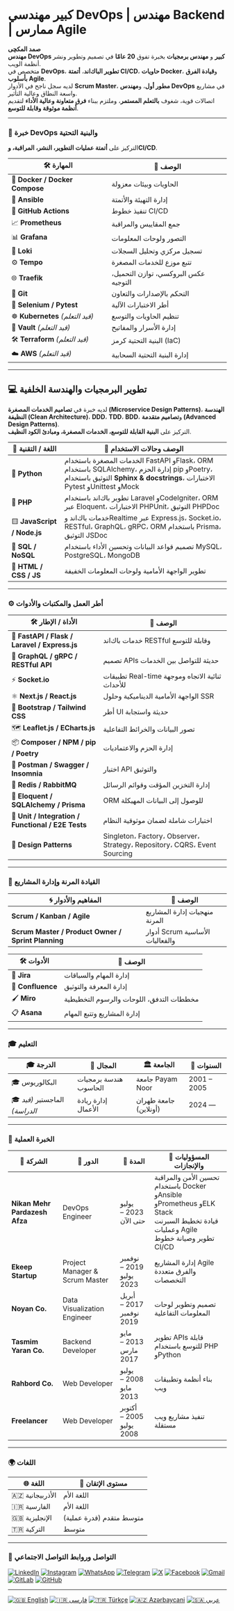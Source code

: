 # كبير مهندسي DevOps | مهندس Backend | ممارس Agile

**صمد المکچی**  
**مهندس DevOps كبير** و **مهندس برمجيات** بخبرة تفوق **20 عامًا** في تصميم وتطوير ونشر أنظمة الويب.  
متخصص في **DevOps**، **تطوير الباك‌اند**، **أتمتة CI/CD**، **حاويات Docker**، و**قيادة الفرق بأسلوب Agile**.  
لديه سجل ناجح في الأدوار **Scrum Master**، **مطور أول**، و**مهندس DevOps** في مشاريع واسعة النطاق وعالية التأثير.  
اتصالات قوية، شغوف **بالتعلم المستمر**، وملتزم ببناء **فرق متعاونة وعالية الأداء** لتقديم **أنظمة موثوقة وقابلة للتوسع**.

---

### 🔧 خبرة DevOps والبنية التحتية
التركيز على **أتمتة عمليات التطوير، النشر، المراقبة، وCI/CD**.

| 🛠️ المهارة | 📝 الوصف |
|----------------------|----------------|
| 🐳 **Docker / Docker Compose** | الحاويات وبيئات معزولة |
| 🤖 **Ansible** | إدارة التهيئة والأتمتة |
| 🔁 **GitHub Actions** | تنفيذ خطوط CI/CD |
| 📈 **Prometheus** | جمع المقاييس والمراقبة |
| 📊 **Grafana** | التصور ولوحات المعلومات |
| 🔎 **Loki** | تسجيل مركزي وتحليل السجلات |
| ⚙️ **Tempo** | تتبع موزع للخدمات المصغرة |
| 🌐 **Traefik** | عكس البروكسي، توازن التحميل، التوجيه |
| 🔧 **Git** | التحكم بالإصدارات والتعاون |
| 🧪 **Selenium / Pytest** | أطر الاختبارات الآلية |
| ☸️ **Kubernetes** *(قيد التعلم)* | تنظيم الحاويات والتوسع |
| 🔐 **Vault** *(قيد التعلم)* | إدارة الأسرار والمفاتيح |
| 🛠️ **Terraform** *(قيد التعلم)* | البنية التحتية كرمز (IaC) |
| ☁️ **AWS** *(قيد التعلم)* | إدارة البنية التحتية السحابية |

---

## 💻 تطوير البرمجيات والهندسة الخلفية
لديه خبرة في **تصاميم الخدمات المصغرة (Microservice Design Patterns)**، **الهندسة النظيفة (Clean Architecture)**، **DDD**، **TDD**، **BDD**، و**تصاميم متقدمة (Advanced Design Patterns)**.  
التركيز على **البنية القابلة للتوسع، الخدمات المصغرة، ومبادئ الكود النظيف**.

| 🧩 اللغة / التقنية | 📝 الوصف وحالات الاستخدام |
|------------------|--------------------|
| 🐍 **Python** | الخدمات المصغرة باستخدام FastAPI وFlask، ORM باستخدام SQLAlchemy، إدارة الحزم pip وPoetry، التوثيق باستخدام **Sphinx & docstrings**، الاختبارات Pytest وUnittest وMock |
| 🐘 **PHP** | تطوير باك‌اند باستخدام Laravel وCodeIgniter، ORM عبر Eloquent، الاختبارات PHPUnit، التوثيق PHPDoc |
| 🟨 **JavaScript / Node.js** | خدمات باك‌اند وRealtime عبر Express.js، Socket.io، RESTful، GraphQL، gRPC، ORM باستخدام Prisma، التوثيق JSDoc |
| 🧱 **SQL / NoSQL** | تصميم قواعد البيانات وتحسين الأداء باستخدام MySQL، PostgreSQL، MongoDB |
| 🧰 **HTML / CSS / JS** | تطوير الواجهة الأمامية ولوحات المعلومات الخفيفة |

---

### ⚙️ أطر العمل والمكتبات والأدوات

| 🛠️ الأداة / الإطار | 📝 الوصف |
|------------------|----------|
| 🚀 **FastAPI / Flask / Laravel / Express.js** | خدمات باك‌اند RESTful وقابلة للتوسع |
| 🔗 **GraphQL / gRPC / RESTful API** | تصميم APIs حديثة للتواصل بين الخدمات |
| ⚡ **Socket.io** | تطبيقات Real-time ثنائية الاتجاه وموجهة للأحداث |
| ⚛️ **Next.js / React.js** | الواجهة الأمامية الديناميكية وحلول SSR |
| 🎨 **Bootstrap / Tailwind CSS** | أطر UI حديثة واستجابة |
| 🗺️ **Leaflet.js / ECharts.js** | تصور البيانات والخرائط التفاعلية |
| 📦 **Composer / NPM / pip / Poetry** | إدارة الحزم والاعتماديات |
| 🧪 **Postman / Swagger / Insomnia** | اختبار API والتوثيق |
| 🧰 **Redis / RabbitMQ** | إدارة التخزين المؤقت وقوائم الرسائل |
| 🧱 **Eloquent / SQLAlchemy / Prisma** | ORM للوصول إلى البيانات المهيكلة |
| 🧩 **Unit / Integration / Functional / E2E Tests** | اختبارات شاملة لضمان موثوقية النظام |
| 🧭 **Design Patterns** | Singleton، Factory، Observer، Strategy، Repository، CQRS، Event Sourcing |

---

### 🧠 القيادة المرنة وإدارة المشاريع

| 🌀 المفاهيم والأدوار | 📝 الوصف |
|--------------------|----------------|
| **Scrum / Kanban / Agile** | منهجيات إدارة المشاريع المرنة |
| **Scrum Master / Product Owner / Sprint Planning** | أدوار Scrum الأساسية والفعاليات |

| 🛠️ الأدوات | 📝 الوصف |
|-------------------|----------------|
| 📝 **Jira** | إدارة المهام والسباقات |
| 📒 **Confluence** | إدارة المعرفة والتوثيق |
| 🖌️ **Miro** | مخططات التدفق، اللوحات والرسوم التخطيطية |
| 📋 **Asana** | إدارة المشاريع وتتبع المهام |

---

### 🎓 التعليم

| 🎓 الدرجة | 🏫 المجال | 🏛 الجامعة | 📅 السنوات |
|-----------------------------|-----------------------------|-------------|------------------|
| 🎓 البكالوريوس | هندسة برمجيات الحاسوب | جامعة Payam Noor | 2001 – 2005 |
| 🎓 الماجستير *(قيد الدراسة)* | إدارة ريادة الأعمال | جامعة طهران (أونلاين) | 2024 — |

---

### 💼 الخبرة العملية

| 🏢 الشركة | 💼 الدور | 📅 المدة | 📝 المسؤوليات والإنجازات |
|-----------------------|--------------------------|----------------------|----------------------------------------------------------|
| **Nikan Mehr Pardazesh Afza** | DevOps Engineer | يوليو 2023 – حتى الآن | تحسين الأمن والمراقبة باستخدام Docker وAnsible وPrometheus وELK Stack<br>قيادة تخطيط السبرنت وعمليات Agile<br>تطوير وصيانة خطوط CI/CD |
| **Ekeep Startup** | Project Manager & Scrum Master | نوفمبر 2019 – يوليو 2023 | إدارة المشاريع Agile والفرق متعددة التخصصات |
| **Noyan Co.** | Data Visualization Engineer | أبريل 2017 – نوفمبر 2019 | تصميم وتطوير لوحات المعلومات التفاعلية |
| **Tasmim Yaran Co.** | Backend Developer | مايو 2013 – مارس 2017 | تطوير APIs قابلة للتوسع باستخدام PHP وPython |
| **Rahbord Co.** | Web Developer | يوليو 2008 – مايو 2013 | بناء أنظمة وتطبيقات ويب |
| **Freelancer** | Web Developer | أكتوبر 2005 – يوليو 2008 | تنفيذ مشاريع ويب مستقلة |

---

### 🌍 اللغات

| 🌐 اللغة | 💬 مستوى الإتقان |
|--------------|----------------|
| 🇦🇿 الأذربيجانية | اللغة الأم |
| 🇮🇷 الفارسية | اللغة الأم |
| 🇬🇧 الإنجليزية | متوسط متقدم (قدرة عملية) |
| 🇹🇷 التركية | متوسط |

---

### 📡 التواصل وروابط التواصل الاجتماعي

[![LinkedIn](https://img.shields.io/badge/-LinkedIn-0077B5?logo=linkedin&logoColor=white)](https://www.linkedin.com/in/samad-elmakchi)
[![Instagram](https://img.shields.io/badge/-Instagram-E4405F?logo=instagram&logoColor=white)](https://www.instagram.com/samad.elmakchi)
[![WhatsApp](https://img.shields.io/badge/-WhatsApp-25D366?logo=whatsapp&logoColor=white)](https://wa.me/989141189645)
[![Telegram](https://img.shields.io/badge/-Telegram-0088cc?logo=telegram&logoColor=white)](https://t.me/samadelmakchi)
[![X](https://img.shields.io/badge/-X-1DA1F2?logo=x&logoColor=white)](https://x.com/elmakchi)
[![Facebook](https://img.shields.io/badge/-Facebook-1877F2?logo=facebook&logoColor=white)](https://facebook.com/samad.elmakchi)
[![Gmail](https://img.shields.io/badge/-Gmail-D14836?logo=gmail&logoColor=white)](mailto:samad.elmakchi@gmail.com)
[![GitLab](https://img.shields.io/badge/-GitLab-FCA121?logo=gitlab&logoColor=white)](https://gitlab.com/samadelmakchi)
[![GitHub](https://img.shields.io/badge/-GitHub-181717?logo=github&logoColor=white)](https://github.com/samadelmakchi)

---

[![🇬🇧 English](https://img.shields.io/badge/lang-English-blue)](README.md)
[![🇮🇷 فارسی](https://img.shields.io/badge/lang-Farsi-green)](README-FA.md)
[![🇹🇷 Türkçe](https://img.shields.io/badge/lang-Turkish-red)](README-TR.md)
[![🇦🇿 Azərbaycani](https://img.shields.io/badge/lang-Azeri-lightblue)](README-AZ.md)
[![🇸🇦 عربي](https://img.shields.io/badge/lang-Arabic-yellow)](README-AR.md)
